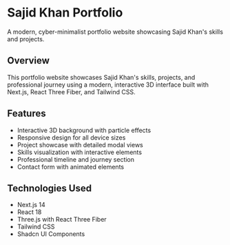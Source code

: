 # Sajid Khan Portfolio

A modern, cyber-minimalist portfolio website showcasing Sajid Khan's skills and projects.

## Overview

This portfolio website showcases Sajid Khan's skills, projects, and professional journey using a modern, interactive 3D interface built with Next.js, React Three Fiber, and Tailwind CSS.

## Features

- Interactive 3D background with particle effects
- Responsive design for all device sizes
- Project showcase with detailed modal views
- Skills visualization with interactive elements
- Professional timeline and journey section
- Contact form with animated elements

## Technologies Used

- Next.js 14
- React 18
- Three.js with React Three Fiber
- Tailwind CSS
- Shadcn UI Components


